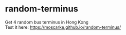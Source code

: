# random-terminus <br>
Get 4 random bus terminus in Hong Kong <br>
Test it here: https://moscarke.github.io/random-terminus/
